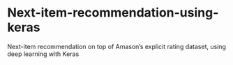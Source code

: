 # Next-item-recommendation-using-keras
Next-item recommendation on top of Amason’s explicit rating dataset, using deep learning with Keras
